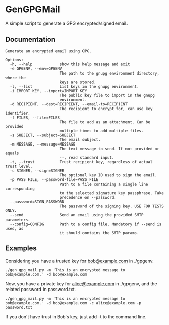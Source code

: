 # GenGPGMail

A simple script to generate a GPG encrypted/signed email.


## Documentation

~~~~
Generate an encrypted email using GPG.                                        
                                                                              
Options:                                                                      
  -h, --help            show this help message and exit                       
  -e GPGENV, --env=GPGENV                                                     
                        The path to the gnupg environment directory, where the
                        keys are stored.                                      
  -l, --list            List keys in the gnupg environment.
  -i IMPORT_KEY, --import=IMPORT_KEY
                        The public key file to import in the gnupg
                        environment.
  -d RECIPIENT, --dest=RECIPIENT, --email-to=RECIPIENT
                        The recipient to encrypt for, can use key identifier.
  -f FILES, --file=FILES
                        The file to add as an attachment. Can be provided
                        multiple times to add multiple files.
  -s SUBJECT, --subject=SUBJECT
                        The email subject.
  -m MESSAGE, --message=MESSAGE
                        The text message to send. If not provided or equals
                        --, read standard input.
  -t, --trust           Trust recipient key, regardless of actual trust level.
  -c SIGNER, --sign=SIGNER
                        The optional key ID used to sign the email.
  -p PASS_FILE, --password-file=PASS_FILE
                        Path to a file containing a single line corresponding
                        to the selected signature key passphrase. Take
                        precedence on --password.
  --password=SIGN_PASSWORD
                        The password of the signing key. USE FOR TESTS ONLY.
  --send                Send an email using the provided SMTP parameters.
  --config=CONFIG       Path to a config file. Mandatory if --send is used, as
                        it should contains the SMTP params.

~~~~

## Examples

Considering you have a trusted key for bob@example.com in ./gpgenv.

`./gen_gpg_mail.py -m 'This is an encrypted message to bob@example.com.' -d bob@example.com`

Now, you have a private key for alice@example.com in ./gpgenv, and the related password in password.txt.

`./gen_gpg_mail.py -m 'This is an encrypted message to bob@example.com.' -d bob@example.com -c alice@example.com -p password.txt`

If you don't have trust in Bob's key, just add -t to the command line.
